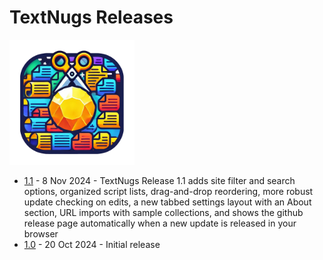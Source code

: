 # TextNugs Releases

<img src="../img/textnugs.png" alt="TextNugs" width="200px" height="200px">

- [1.1](./release-1.1.md) - 8 Nov 2024 - TextNugs Release 1.1 adds site filter and search options, organized script lists, drag-and-drop reordering, more robust update checking on edits, a new tabbed settings layout with an About section, URL imports with sample collections, and shows the github release page automatically when a new update is released in your browser
- [1.0](./release-1.0.md) - 20 Oct 2024 - Initial release